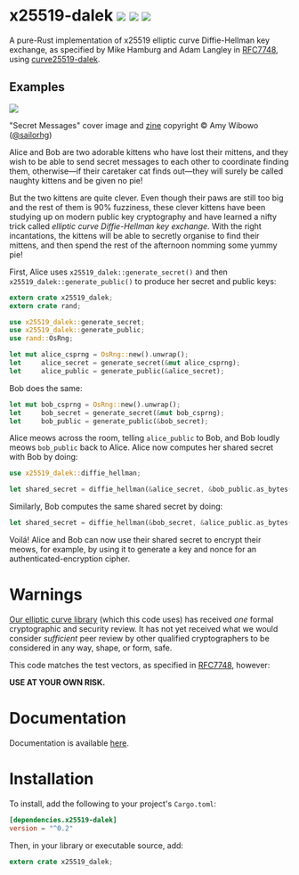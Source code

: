 
# x25519-dalek  [![](https://img.shields.io/crates/v/x25519-dalek.svg)](https://crates.io/crates/x25519-dalek) [![](https://docs.rs/x25519-dalek/badge.svg)](https://docs.rs/x25519-dalek) [![](https://travis-ci.org/dalek-cryptography/x25519-dalek.svg?branch=master)](https://travis-ci.org/dalek-cryptography/x25519-dalek)

A pure-Rust implementation of x25519 elliptic curve Diffie-Hellman key exchange,
as specified by Mike Hamburg and Adam Langley in
[RFC7748](https://tools.ietf.org/html/rfc7748), using
[curve25519-dalek](https://github.com/dalek-cryptography/curve25519-dalek).

## Examples

[![](https://raw.githubusercontent.com/dalek-cryptography/x25519-dalek/master/res/bubblesort-zines-secret-messages-cover.jpeg)](https://shop.bubblesort.io)

"Secret Messages" cover image and [zine](https://shop.bubblesort.io/products/secret-messages-zine)
copyright © Amy Wibowo ([@sailorhg](https://twitter.com/sailorhg))

Alice and Bob are two adorable kittens who have lost their mittens, and they
wish to be able to send secret messages to each other to coordinate finding
them, otherwise—if their caretaker cat finds out—they will surely be called
naughty kittens and be given no pie!

But the two kittens are quite clever.  Even though their paws are still too big
and the rest of them is 90% fuzziness, these clever kittens have been studying
up on modern public key cryptography and have learned a nifty trick called
*elliptic curve Diffie-Hellman key exchange*.  With the right incantations, the
kittens will be able to secretly organise to find their mittens, and then spend
the rest of the afternoon nomming some yummy pie!

First, Alice uses `x25519_dalek::generate_secret()` and then
`x25519_dalek::generate_public()` to produce her secret and public keys:

```rust
extern crate x25519_dalek;
extern crate rand;

use x25519_dalek::generate_secret;
use x25519_dalek::generate_public;
use rand::OsRng;

let mut alice_csprng = OsRng::new().unwrap();
let     alice_secret = generate_secret(&mut alice_csprng);
let     alice_public = generate_public(&alice_secret);
```

Bob does the same:

```rust
let mut bob_csprng = OsRng::new().unwrap();
let     bob_secret = generate_secret(&mut bob_csprng);
let     bob_public = generate_public(&bob_secret);
```

Alice meows across the room, telling `alice_public` to Bob, and Bob
loudly meows `bob_public` back to Alice.  Alice now computes her
shared secret with Bob by doing:

```rust
use x25519_dalek::diffie_hellman;

let shared_secret = diffie_hellman(&alice_secret, &bob_public.as_bytes());
```

Similarly, Bob computes the same shared secret by doing:

```rust
let shared_secret = diffie_hellman(&bob_secret, &alice_public.as_bytes());
```

Voilá!  Alice and Bob can now use their shared secret to encrypt their
meows, for example, by using it to generate a key and nonce for an
authenticated-encryption cipher.

# Warnings

[Our elliptic curve library](https://github.com/dalek-cryptography/curve25519-dalek)
(which this code uses) has received *one* formal cryptographic and security
review.  It has not yet received what we would consider *sufficient* peer
review by other qualified cryptographers to be considered in any way, shape,
or form, safe.

This code matches the test vectors, as specified in
[RFC7748](https://tools.ietf.org/html/rfc7748), however:

**USE AT YOUR OWN RISK.**

# Documentation

Documentation is available [here](https://docs.rs/x25519-dalek).

# Installation

To install, add the following to your project's `Cargo.toml`:

```toml
[dependencies.x25519-dalek]
version = "^0.2"
```

Then, in your library or executable source, add:

```rust
extern crate x25519_dalek;
```
